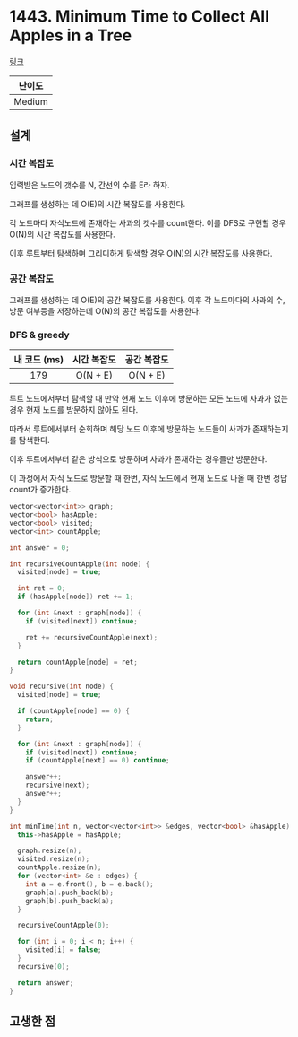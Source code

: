 # 1443. Minimum Time to Collect All Apples in a Tree

[링크](https://leetcode.com/problems/minimum-time-to-collect-all-apples-in-a-tree/description/)

| 난이도 |
| :----: |
| Medium |

## 설계

### 시간 복잡도

입력받은 노드의 갯수를 N, 간선의 수를 E라 하자.

그래프를 생성하는 데 O(E)의 시간 복잡도를 사용한다.

각 노드마다 자식노드에 존재하는 사과의 갯수를 count한다. 이를 DFS로 구현할 경우 O(N)의 시간 복잡도를 사용한다.

이후 루트부터 탐색하며 그리디하게 탐색할 경우 O(N)의 시간 복잡도를 사용한다.

### 공간 복잡도

그래프를 생성하는 데 O(E)의 공간 복잡도를 사용한다. 이후 각 노드마다의 사과의 수, 방문 여부등을 저장하는데 O(N)의 공간 복잡도를 사용한다.

### DFS & greedy

| 내 코드 (ms) | 시간 복잡도 | 공간 복잡도 |
| :----------: | :---------: | :---------: |
|     179      |  O(N + E)   |  O(N + E)   |

루트 노드에서부터 탐색할 때 만약 현재 노드 이후에 방문하는 모든 노드에 사과가 없는 경우 현재 노드를 방문하지 않아도 된다.

따라서 루트에서부터 순회하며 해당 노드 이후에 방문하는 노드들이 사과가 존재하는지를 탐색한다.

이후 루트에서부터 같은 방식으로 방문하며 사과가 존재하는 경우들만 방문한다.

이 과정에서 자식 노드로 방문할 때 한번, 자식 노드에서 현재 노드로 나올 때 한번 정답 count가 증가한다.

```cpp
vector<vector<int>> graph;
vector<bool> hasApple;
vector<bool> visited;
vector<int> countApple;

int answer = 0;

int recursiveCountApple(int node) {
  visited[node] = true;

  int ret = 0;
  if (hasApple[node]) ret += 1;

  for (int &next : graph[node]) {
    if (visited[next]) continue;

    ret += recursiveCountApple(next);
  }

  return countApple[node] = ret;
}

void recursive(int node) {
  visited[node] = true;

  if (countApple[node] == 0) {
    return;
  }

  for (int &next : graph[node]) {
    if (visited[next]) continue;
    if (countApple[next] == 0) continue;

    answer++;
    recursive(next);
    answer++;
  }
}

int minTime(int n, vector<vector<int>> &edges, vector<bool> &hasApple) {
  this->hasApple = hasApple;

  graph.resize(n);
  visited.resize(n);
  countApple.resize(n);
  for (vector<int> &e : edges) {
    int a = e.front(), b = e.back();
    graph[a].push_back(b);
    graph[b].push_back(a);
  }

  recursiveCountApple(0);

  for (int i = 0; i < n; i++) {
    visited[i] = false;
  }
  recursive(0);

  return answer;
}
```

## 고생한 점

